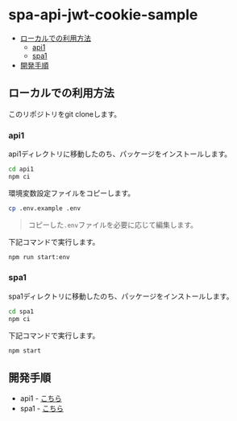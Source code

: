 <!-- omit in toc -->
# spa-api-jwt-cookie-sample

- [ローカルでの利用方法](#ローカルでの利用方法)
  - [api1](#api1)
  - [spa1](#spa1)
- [開発手順](#開発手順)

## ローカルでの利用方法

このリポジトリをgit cloneします。

### api1

api1ディレクトリに移動したのち、パッケージをインストールします。

```bash
cd api1
npm ci
```

環境変数設定ファイルをコピーします。

```bash
cp .env.example .env
```

> コピーした`.env`ファイルを必要に応じて編集します。

下記コマンドで実行します。

```bash
npm run start:env
```

### spa1

spa1ディレクトリに移動したのち、パッケージをインストールします。

```bash
cd spa1
npm ci
```

下記コマンドで実行します。

```bash
npm start
```

## 開発手順

- api1 - [こちら](./how-to-develop-api1.md)
- spa1 - [こちら](./how-to-develop-spa1.md)
